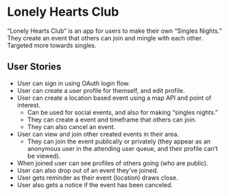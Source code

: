 # __Lonely Hearts Club__

“Lonely Hearts Club” is an app for users to make their own “Singles Nights.”  They create an event that others can join and mingle with each other.  Targeted more towards singles.

## __User Stories__
* User can sign in using OAuth login flow.
* User can create a user profile for themself, and edit profile.
* User can create a location based event using a map API and point of interest.  
	* Can be used for social events, and also for making “singles nights.”
	* They can create a event and timeframe that others can join. 
	* They can also cancel an event.
* User can view and join other created events in their area.
	* They can join the event publically or privately (they appear as an anonymous user in the attending user queue, and their profile can’t be viewed).
* When joined user can see profiles of others going (who are public).
* User can also drop out of an event they’ve joined.
* User gets reminder as their event (location) draws close.
* User also gets a notice if the event has been canceled. 
